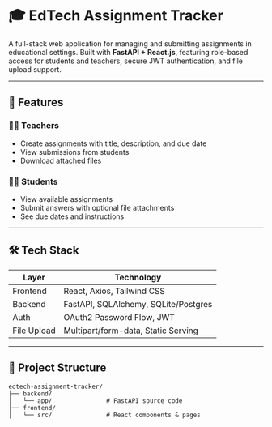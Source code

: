 # 🎓 EdTech Assignment Tracker

A full-stack web application for managing and submitting assignments in educational settings. Built with **FastAPI + React.js**, featuring role-based access for students and teachers, secure JWT authentication, and file upload support.

---

## 🚀 Features

### 👨‍🏫 Teachers
- Create assignments with title, description, and due date
- View submissions from students
- Download attached files

### 🧑‍🎓 Students
- View available assignments
- Submit answers with optional file attachments
- See due dates and instructions

---

## 🛠️ Tech Stack

| Layer       | Technology                          |
|------------|--------------------------------------|
| Frontend   | React, Axios, Tailwind CSS           |
| Backend    | FastAPI, SQLAlchemy, SQLite/Postgres |
| Auth       | OAuth2 Password Flow, JWT            |
| File Upload| Multipart/form-data, Static Serving  |

---

## 📁 Project Structure

```plaintext
edtech-assignment-tracker/
├── backend/
│   └── app/               # FastAPI source code
├── frontend/
│   └── src/               # React components & pages
